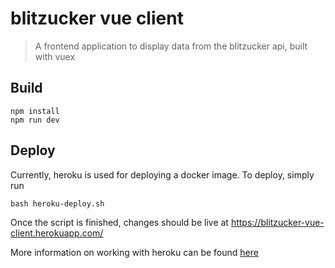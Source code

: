 # blitzucker vue client

> A frontend application to display data from the blitzucker api, built with vuex

## Build

```
npm install
npm run dev
```

## Deploy
Currently, heroku is used for deploying a docker image.
To deploy, simply run
```
bash heroku-deploy.sh
```
Once the script is finished, changes should be live at https://blitzucker-vue-client.herokuapp.com/

More information on working with heroku can be found [here](https://devcenter.heroku.com/articles/container-registry-and-runtime)
